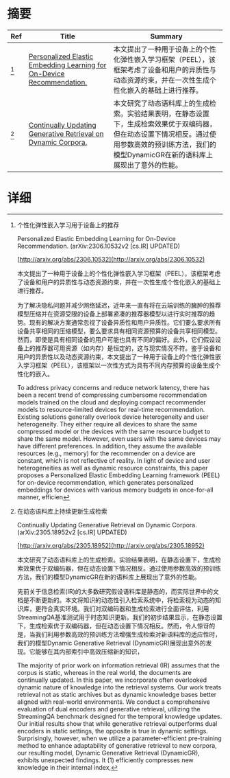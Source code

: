 # 摘要

| Ref | Title | Summary |
| --- | --- | --- |
| [^1] | [Personalized Elastic Embedding Learning for On-Device Recommendation.](http://arxiv.org/abs/2306.10532) | 本文提出了一种用于设备上的个性化弹性嵌入学习框架（PEEL），该框架考虑了设备和用户的异质性与动态资源约束，并在一次性生成个性化嵌入的基础上进行推荐。 |
| [^2] | [Continually Updating Generative Retrieval on Dynamic Corpora.](http://arxiv.org/abs/2305.18952) | 本文研究了动态语料库上的生成检索。实验结果表明，在静态设置下，生成检索效果优于双编码器，但在动态设置下情况相反。通过使用参数高效的预训练方法，我们的模型DynamicGR在新的语料库上展现出了意外的性能。 |

# 详细

[^1]: 个性化弹性嵌入学习用于设备上的推荐

    Personalized Elastic Embedding Learning for On-Device Recommendation. (arXiv:2306.10532v2 [cs.IR] UPDATED)

    [http://arxiv.org/abs/2306.10532](http://arxiv.org/abs/2306.10532)

    本文提出了一种用于设备上的个性化弹性嵌入学习框架（PEEL），该框架考虑了设备和用户的异质性与动态资源约束，并在一次性生成个性化嵌入的基础上进行推荐。

    

    为了解决隐私问题并减少网络延迟，近年来一直有将在云端训练的臃肿的推荐模型压缩并在资源受限的设备上部署紧凑的推荐器模型以进行实时推荐的趋势。现有的解决方案通常忽视了设备异质性和用户异质性。它们要么要求所有设备共享相同的压缩模型，要么要求具有相同资源预算的设备共享相同模型。然而，即使是具有相同设备的用户可能也具有不同的偏好。此外，它们假设设备上的推荐器可用资源（如内存）是恒定的，这与现实情况不符。鉴于设备和用户的异质性以及动态资源约束，本文提出了一种用于设备上的个性化弹性嵌入学习框架（PEEL），该框架以一次性方式为具有不同内存预算的设备生成个性化的嵌入。

    To address privacy concerns and reduce network latency, there has been a recent trend of compressing cumbersome recommendation models trained on the cloud and deploying compact recommender models to resource-limited devices for real-time recommendation. Existing solutions generally overlook device heterogeneity and user heterogeneity. They either require all devices to share the same compressed model or the devices with the same resource budget to share the same model. However, even users with the same devices may have different preferences. In addition, they assume the available resources (e.g., memory) for the recommender on a device are constant, which is not reflective of reality. In light of device and user heterogeneities as well as dynamic resource constraints, this paper proposes a Personalized Elastic Embedding Learning framework (PEEL) for on-device recommendation, which generates personalized embeddings for devices with various memory budgets in once-for-all manner, efficien
    
[^2]: 在动态语料库上持续更新生成检索

    Continually Updating Generative Retrieval on Dynamic Corpora. (arXiv:2305.18952v2 [cs.IR] UPDATED)

    [http://arxiv.org/abs/2305.18952](http://arxiv.org/abs/2305.18952)

    本文研究了动态语料库上的生成检索。实验结果表明，在静态设置下，生成检索效果优于双编码器，但在动态设置下情况相反。通过使用参数高效的预训练方法，我们的模型DynamicGR在新的语料库上展现出了意外的性能。

    

    先前关于信息检索(IR)的大多数研究假设语料库是静态的，而实际世界中的文档是不断更新的。本文将知识的动态性引入检索系统中，将检索视为动态的知识库，更符合真实环境。我们对双编码器和生成检索进行全面评估，利用StreamingQA基准测试用于时态知识更新。我们的初步结果显示，在静态设置下，生成检索优于双编码器，但在动态设置下情况相反。然而，令人惊讶的是，当我们利用参数高效的预训练方法增强生成检索对新语料库的适应性时，我们的模型Dynamic Generative Retrieval (DynamicGR)展现出意外的发现。它能够在其内部索引中高效压缩新的知识，

    The majority of prior work on information retrieval (IR) assumes that the corpus is static, whereas in the real world, the documents are continually updated. In this paper, we incorporate often overlooked dynamic nature of knowledge into the retrieval systems. Our work treats retrieval not as static archives but as dynamic knowledge bases better aligned with real-world environments. We conduct a comprehensive evaluation of dual encoders and generative retrieval, utilizing the StreamingQA benchmark designed for the temporal knowledge updates. Our initial results show that while generative retrieval outperforms dual encoders in static settings, the opposite is true in dynamic settings. Surprisingly, however, when we utilize a parameter-efficient pre-training method to enhance adaptability of generative retrieval to new corpora, our resulting model, Dynamic Generative Retrieval (DynamicGR), exhibits unexpected findings. It (1) efficiently compresses new knowledge in their internal index, 
    

